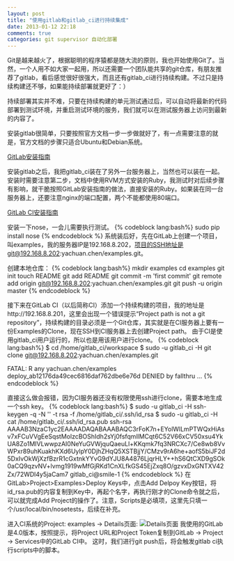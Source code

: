 ```yaml
---
layout: post
title: "使用gitlab和gitlab_ci进行持续集成"
date: 2013-01-12 22:18
comments: true
categories: git supervisor 自动化部署
---
```

Git是越来越火了，根据聪明的程序猿都是随大流的原则，我也开始使用Git了。当然，一个人用不如大家一起用，所以还需要一个团队能共享的git仓库，有朋友推荐了gitlab，看后感觉很好很强大，而且还有gitlab_ci进行持续构建。不过只是持续构建还不够，如果能持续部署就更好了：）

持续部署其实并不难，只要在持续构建的单元测试通过后，可以自动将最新的代码部署到测试环境，并重启测试环境的服务，我们就可以在测试服务器上访问到最新的内容了。

安装gitlab很简单，只要按照官方文档一步一步做就好了，有一点需要注意的就是，官方文档的步骤只适合Ubuntu和Debian系统。

[GitLab安装指南](https://github.com/gitlabhq/gitlabhq/blob/stable/doc/install/installation.md)

安装gitlab之后，我把gitlab_ci装在了另外一台服务器上，当然也可以装在一起。安装时需要注意第二步，文档中使用RVM方式安装的Ruby，我测试时对后续步骤有影响，就干脆按照GitLab安装指南的做法，直接安装的Ruby。如果装在同一台服务器上，还要注意nginx的端口配置，两个不能都使用80端口。

[GitLab CI安装指南](https://github.com/gitlabhq/gitlab-ci/blob/master/doc/installation.md)

安装一下nose，一会儿需要执行测试。
{% codeblock lang:bash%}
sudo pip install nose
{% endcodeblock %}
系统装后好，先在GitLab上创建一个项目，叫examples，我的服务器IP是192.168.8.202，项目的SSH地址是git@192.168.8.202:yachuan.chen/examples.git。

创建本地仓库：
{% codeblock lang:bash%}
mkdir examples
cd examples
git init
touch README
git add README
git commit -m 'first commit'
git remote add origin git@192.168.8.202:yachuan.chen/examples.git
git push -u origin master
{% endcodeblock %}

接下来在GitLab CI（以后简称CI）添加一个持续构建的项目，我的地址是http://192.168.8.201，这里会出现一个错误提示“Project path is not a git repository”，持续构建的目录必须是一个Git仓库，其实就是在CI服务器上要有一份Examples的Clone，现在SSH到CI服务器上去创建Project path。
由于CI是使用gitlab_ci用户运行的，所以也是用该用户进行clone。
{% codeblock lang:bash%}
$ cd /home/gitlab_ci/workspace
$ sudo -u gitlab_ci -H git clone git@192.168.8.202:yachuan.chen/examples.git
<div class=""></div>
FATAL: R any yachuan.chen/examples deploy_ab12176da49cec6816daf762dbe6e76d DENIED by fallthru
...
{% endcodeblock %}

直接这么做会报错，因为CI服务器还没有权限使用ssh进行clone，需要本地生成一个ssh key。
{% codeblock lang:bash%}
$ sudo -u gitlab_ci -H ssh-keygen -q -N '' -t rsa -f /home/gitlab_ci/.ssh/id_rsa
$ sudo -u gitlab_ci -H cat /home/gitlab_ci/.ssh/id_rsa.pub
ssh-rsa AAAAB3NzaC1yc2EAAAADAQABAAABAQC3rFoK7n+EYolWlLmPTWQxHiAsv7xFCuVVgEeSqstMolzcBOShIdh2sYj0fsfqmllMCqt6C52V66xCV50xsu4YkUA8Zo1MIVLwwpzAI0NeYuGVWjquQaeuLl+KKqmk7fq3NRCXc7/Ce8wb8VvWPxr89uhKuakhKXd6UylpY0DjhZHqQ5XSTBjjY/CMzv9rA6he+aofS5biJF2d5DxIvOkWjXzfBzrR1cGxtnkYYvG9dYJU8A4876LjqrHLY++hS6QtCXD9gSOk0aCQ9qzvNV+lvmg1919wMfGjRKd1CnXLfkGS45EjZxq8O/gzvxDxGNTXV42Zx/72WDl4y5jaCam7 gitlab_ci@smile-1
{% endcodeblock %}
在GitLab>Project>Examples>Deploy Keys中，点击Add Delpoy Key按钮，将id_rsa.pub的内容复制到Key中，再起个名字，再执行刚才的Clone命令就之后，可以就完成Add Project的操作了。注意，Scripts是必填项，这里先只填一个/usr/local/bin/nosetests，后续在补充。

进入CI系统的Project: examples → Details页面:
![Details页面](http://localhost:4000/images/gitlab_ci_project_detail.png)
我使用的GitLab是4.0版本，按照提示，将Project URL和Project Token复制到GitLab → Project → Services中的GitLab CI中。
这时，我们进行git push后，将会触发gitlab ci执行scripts中的脚本。





